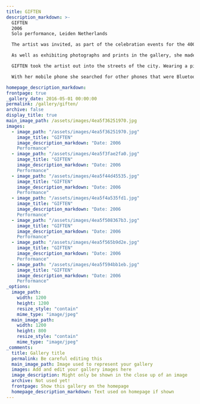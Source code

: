 ```yaml
---
title: GIFTEN
description_markdown: >-
  GIFTEN  
  2006  
  Solo performance, Leiden Netherlands  

  The artist was invited, as part of the celebration events for the 400th birthday of Rembrandt,  to exhibit in the exhibition ‘They Came to See’ at the Hooglandse Kerk, Leiden Netherlands in July 2006.    

  As well as exhibiting photographs and prints in the gallery, she made two new performance works, for the first time performing solo.

  GIFTEN took the artist out into the streets of the city. Wearing a pink ‘fig-leaf’ image LUTE/LUIT, pinned to her she walked the streets of the city singing ‘Happy Birthday’ to Rembrandt – this took place on Rembrandt’s 400th birthday.

  With her mobile phone she searched for other phones that were Bluetooth enabled and then invited the owners to receive mages from her phone e.g. LUTE/LUIT, BATHSHEBA and DAVID.

homepage_description_markdown: 
frontpage: true
_gallery_date: 2016-05-01 00:00:00
permalink: /gallery/giften/
archive: false
display_title: true
main_image_path: /assets/images/4ea5f36251970.jpg
images:
  - image_path: "/assets/images/4ea5f36251970.jpg"
    image_title: "GIFTEN"
    image_description_markdown: "Date: 2006  
    Performance"
  - image_path: "/assets/images/4ea5f3fae2fa0.jpg"
    image_title: "GIFTEN"
    image_description_markdown: "Date: 2006  
    Performance"
  - image_path: "/assets/images/4ea5f44d45535.jpg"
    image_title: "GIFTEN"
    image_description_markdown: "Date: 2006  
    Performance"
  - image_path: "/assets/images/4ea5f4a535fd1.jpg"
    image_title: "GIFTEN"
    image_description_markdown: "Date: 2006  
    Performance"
  - image_path: "/assets/images/4ea5f508367b3.jpg"
    image_title: "GIFTEN"
    image_description_markdown: "Date: 2006  
    Performance"
  - image_path: "/assets/images/4ea5f565b9d2e.jpg"
    image_title: "GIFTEN"
    image_description_markdown: "Date: 2006  
    Performance"
  - image_path: "/assets/images/4ea5f594bb1eb.jpg"
    image_title: "GIFTEN"
    image_description_markdown: "Date: 2006  
    Performance"
_options:
  image_path:
    width: 1200
    height: 1200
    resize_style: "contain"
    mime_type: "image/jpeg"
  main_image_path:
    width: 1200
    height: 800
    resize_style: "contain"
    mime_type: "image/jpeg"
_comments:
  title: Gallery title
  permalink: Be careful editing this
  main_image_path: Image used to represent your gallery
  images: Add and edit your gallery images here
  image_description: Might only be shown in the close up of an image
  archive: Not used yet!
  frontpage: Show this gallery on the homepage
  homepage_description_markdown: Text used on homepage if shown
---
```



